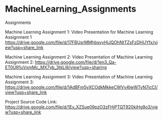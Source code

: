 # MachineLearning_Assignments
Assignments

Machine Learning Assignment 1:
Video Presentation for Machine Learning Assignment 1
https://drive.google.com/file/d/17FBUsrMMhbsvyHjJQOhNtTZsFzDHUYfx/view?usp=share_link

Machine Learning Assignment 2:
Video Presentation of Machine Learning Assignment 2: 
https://drive.google.com/file/d/1en3_Qa-ET0UR1uVxmMc_MX7yb_3tkLi9/view?usp=sharing

Machine Learning Assignment 3:
Video Presentation of Machine Learning Assignment 3:
https://drive.google.com/file/d/1AdBFm5vXCOdkMkkeCWVy4IwWTvN7icCI/view?usp=share_link

Project Source Code Link:
https://drive.google.com/file/d/1Ey_XZSue09pzO3zFHjPTQT920kiHg9o3/view?usp=share_link



